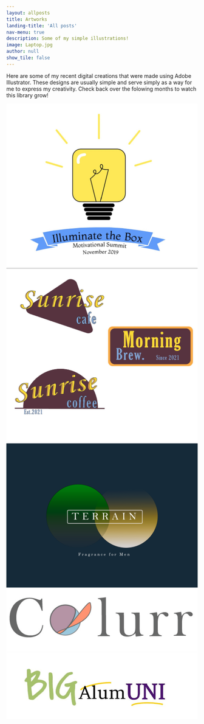 ```yaml
---
layout: allposts
title: Artworks
landing-title: 'All posts'
nav-menu: true
description: Some of my simple illustrations!
image: Laptop.jpg
author: null
show_tile: false
---
```


<!-- Main -->
<div id="main" class="alt">
 <!-- One -->
    <section id="one">
	  <div class="inner">

<!--Content-->
      
<p> Here are some of my recent digital creations that were made using Adobe Illustrator. 
These designs are usually simple and serve simply as a way for me to express my creativity.
Check back over the folowing months to watch this library grow! </p>

<!-- plain gallary -->
<div class="box alt">
        <div class="row 50% uniform">
          <div class="4u"><span class="image fit"><img src="assets/images/ILB.jpg" alt="" /></span></div>
          <div class="4u"><span class="image fit"><img src="assets/images/Coffe.jpg" alt="Coffee shop logos" /></span></div>
          <div class="4u"><span class="image fit"><img src="assets/images/Terrain.png" alt="Fragrance logos" /></span></div>
           <div class="4u"><span class="image fit"><img src="assets/images/Col.jpg" alt="humanoied basball" /></span></div>
           <div class="4u$"><span class="image fit"><img src="assets/images/BigAlumcopy.jpg" alt="" /></span></div>
         
         
</div>
</div>

</div>